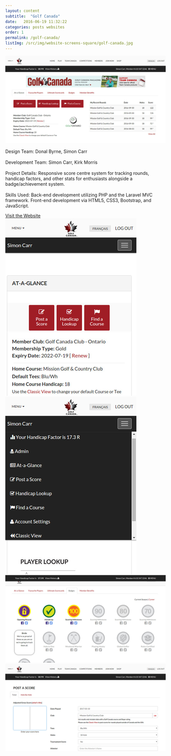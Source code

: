 ```yaml
---
layout: content
subtitle:  "Golf Canada"
date:   2016-06-19 11:32:22
categories: posts websites
order: 1
permalink: /golf-canada/
listImg: /src/img/website-screens-square/golf-canada.jpg
---
```

<img src="/src/img/website-screens/golf-canada.jpg" class="blockimg" alt="Golf Canada" />
<p>
  <span class="mini-title">Design Team:</span>
  Donal Byrne, Simon Carr
  <br /><br />
  <span class="mini-title">Development Team:</span>
  Simon Carr, Kirk Morris
  <br /><br />
  <span class="mini-title">Project Details:</span>
  Responsive score centre system for tracking rounds, handicap factors, and other stats for enthusiasts alongside a badge/achievement system.
  <br /><br />
  <span class="mini-title">Skills Used:</span>
  Back-end development utilizing PHP and the Laravel MVC framework. Front-end development via HTML5, CSS3, Bootstrap, and JavaScript.
</p>
<div class="centerbtn-lg">
  <a href="//golfcanada.ca/" target="_blank">Visit the Website</a>
</div>
<div class="multi-blockimg">
  <div><img src="/src/img/website-screens/golf-canada-mobile.jpg" alt="Golf Canada Mobile 1" /></div>
  <div><img src="/src/img/website-screens/golf-canada-mobile2.jpg" alt="Golf Canada Mobile 2" /></div>
</div>
<img src="/src/img/website-screens/golf-canada-badges.jpg" class="blockimg" alt="Golf Canada Badges" />
<img src="/src/img/website-screens/golf-canada-score.jpg" class="blockimg" alt="Golf Canada Score" />